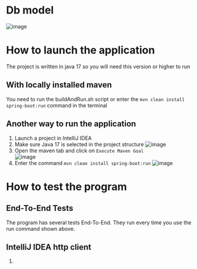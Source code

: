 # Db model

![image](https://user-images.githubusercontent.com/84989172/199333161-72dfec93-d6cf-4bb1-aafe-d54704cdabe8.png)

# How to launch the application

The project is written in java 17 so you will need this version or higher to run

## With locally installed maven

You need to run the buildAndRun.sh script or enter the `mvn clean install spring-boot:run` command in the terminal

## Another way to run the application

1. Launch a project in IntelliJ IDEA
2. Make sure Java 17 is selected in the project structure
![image](https://user-images.githubusercontent.com/84989172/199335580-69ef2b8f-a389-43c0-a959-b7d89e13ca6b.png)
3. Open the maven tab and click on `Execute Maven Goal`                                             
![image](https://user-images.githubusercontent.com/84989172/199336050-0e55ba28-d83e-4394-b69d-5edd7ac14976.png)
4. Enter the command `mvn clean install spring-boot:run`
![image](https://user-images.githubusercontent.com/84989172/199336747-6da67c3c-256b-4395-aa45-baf6ffaf905e.png)

# How to test the program

## End-To-End Tests
The program has several tests End-To-End. They run every time you use the run command shown above.

## IntelliJ IDEA http client
1. 

